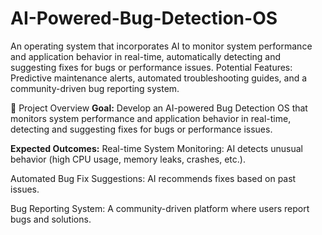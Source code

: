 # AI-Powered-Bug-Detection-OS
An operating system that incorporates AI to monitor system performance and application behavior in real-time, automatically detecting and suggesting fixes for bugs or performance issues. Potential Features: Predictive maintenance alerts, automated troubleshooting guides, and a community-driven bug reporting system.

📌 Project Overview
**Goal:**
Develop an AI-powered Bug Detection OS that monitors system performance and application behavior in real-time, detecting and suggesting fixes for bugs or performance issues.

**Expected Outcomes:**
Real-time System Monitoring: AI detects unusual behavior (high CPU usage, memory leaks, crashes, etc.).

Automated Bug Fix Suggestions: AI recommends fixes based on past issues.

Bug Reporting System: A community-driven platform where users report bugs and solutions.

